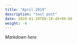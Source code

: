 ```yaml
---
title: "April 2019"
description: "test post"
date: 2020-01-28T00:10:48+09:00
weight: -4
---
```


*Markdown here*

